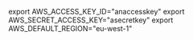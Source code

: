 export AWS_ACCESS_KEY_ID="anaccesskey"
export AWS_SECRET_ACCESS_KEY="asecretkey"
export AWS_DEFAULT_REGION="eu-west-1"